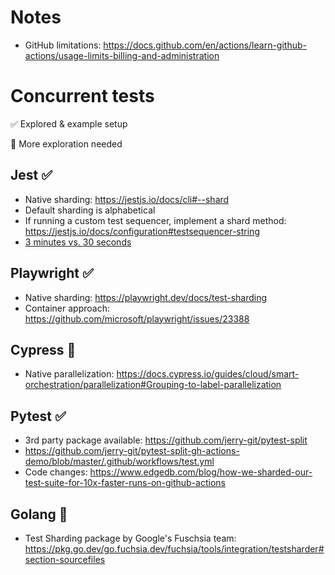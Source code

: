 # Notes

- GitHub limitations: https://docs.github.com/en/actions/learn-github-actions/usage-limits-billing-and-administration

# Concurrent tests

✅ Explored & example setup

🚧 More exploration needed

## Jest ✅

- Native sharding: https://jestjs.io/docs/cli#--shard
- Default sharding is alphabetical
- If running a custom test sequencer, implement a shard method: https://jestjs.io/docs/configuration#testsequencer-string
- [3 minutes vs. 30 seconds](https://github.com/WarpBuilds/concurrent-tests/actions/runs/8733327759)

## Playwright ✅

- Native sharding: https://playwright.dev/docs/test-sharding
- Container approach: https://github.com/microsoft/playwright/issues/23388

## Cypress 🚧

- Native parallelization: https://docs.cypress.io/guides/cloud/smart-orchestration/parallelization#Grouping-to-label-parallelization

## Pytest ✅

- 3rd party package available: https://github.com/jerry-git/pytest-split
- https://github.com/jerry-git/pytest-split-gh-actions-demo/blob/master/.github/workflows/test.yml
- Code changes: https://www.edgedb.com/blog/how-we-sharded-our-test-suite-for-10x-faster-runs-on-github-actions

## Golang 🚧

- Test Sharding package by Google's Fuschsia team: https://pkg.go.dev/go.fuchsia.dev/fuchsia/tools/integration/testsharder#section-sourcefiles
